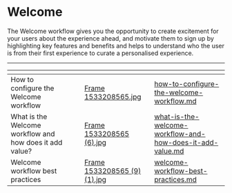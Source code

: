 # Welcome

The Welcome workflow gives you the opportunity to create excitement for your users about the experience ahead, and motivate them to sign up by highlighting key features and benefits and helps to understand who the user is from their first experience to curate a personalised experience.&#x20;

***

<table data-view="cards"><thead><tr><th></th><th></th><th></th><th data-hidden data-card-cover data-type="files"></th><th data-hidden data-card-target data-type="content-ref"></th></tr></thead><tbody><tr><td>How to configure the Welcome workflow</td><td></td><td></td><td><a href="../../../.gitbook/assets/Frame 1533208565.jpg">Frame 1533208565.jpg</a></td><td><a href="how-to-configure-the-welcome-workflow.md">how-to-configure-the-welcome-workflow.md</a></td></tr><tr><td>What is the Welcome workflow and how does it add value? </td><td></td><td></td><td><a href="../../../.gitbook/assets/Frame 1533208565 (6).jpg">Frame 1533208565 (6).jpg</a></td><td><a href="what-is-the-welcome-workflow-and-how-does-it-add-value.md">what-is-the-welcome-workflow-and-how-does-it-add-value.md</a></td></tr><tr><td>Welcome workflow best practices </td><td></td><td></td><td><a href="../../../.gitbook/assets/Frame 1533208565 (9) (1).jpg">Frame 1533208565 (9) (1).jpg</a></td><td><a href="welcome-workflow-best-practices.md">welcome-workflow-best-practices.md</a></td></tr></tbody></table>



